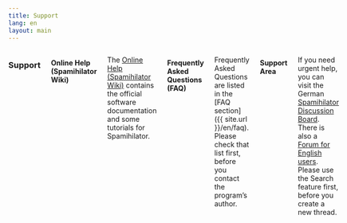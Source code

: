 ```yaml
---
title: Support
lang: en
layout: main
---
```


<div class="row">
<div class="twelve columns" markdown="1">

### Support

#### Online Help (Spamihilator Wiki)

The [Online Help (Spamihilator Wiki)](http://wiki.spamihilator.com) contains the official
software documentation and some tutorials for Spamihilator.

#### Frequently Asked Questions (FAQ)

Frequently Asked Questions are listed in the [FAQ section]({{ site.url }}/en/faq). Please check that list
first, before you contact the program’s author.

#### Support Area

If you need urgent help, you can visit the German [Spamihilator Discussion Board](http://www.spamihilator.com/forum).
There is also a [Forum for English users](http://www.spamihilator.com/forum/viewforum.php?f=22). Please
use the Search feature first, before you create a new thread.

</div>
</div>